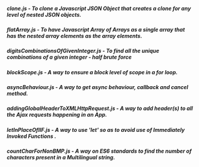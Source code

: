##### clone.js - To clone a Javascript JSON Object that creates a clone for any level of nested JSON objects.
##### flatArray.js - To have Javascript Array of Arrays as a single array that has the nested array elements as the array elements.
##### digitsCombinationsOfGivenInteger.js - To find all the unique combinations of a given integer - half brute force
##### blockScope.js - A way to ensure a block level of scope in a <i>for</i> loop.
##### asyncBehaviour.js - A way to get async behaviour, callback and cancel method.
##### addingGlobalHeaderToXMLHttpRequest.js - A way to add header(s) to all the Ajax requests happening in an App.
##### letInPlaceOfIIF.js - A way to use 'let' so as to avoid use of Immediately Invoked Functions .
##### countCharForNonBMP.js - A way on ES6 standards to find the number of characters present in a Multilingual string.
